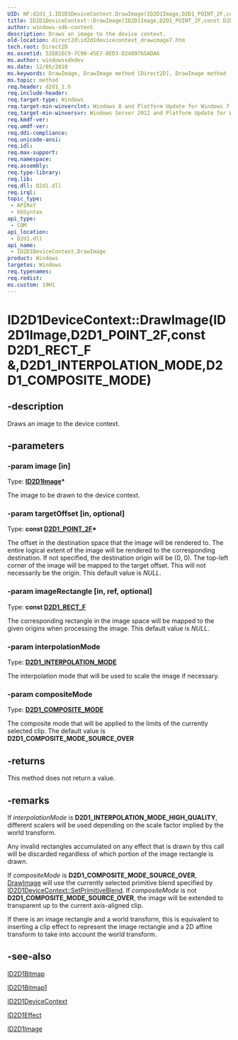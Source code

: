 ```yaml
---
UID: NF:d2d1_1.ID2D1DeviceContext.DrawImage(ID2D1Image,D2D1_POINT_2F,const D2D1_RECT_F &,D2D1_INTERPOLATION_MODE,D2D1_COMPOSITE_MODE)
title: ID2D1DeviceContext::DrawImage(ID2D1Image,D2D1_POINT_2F,const D2D1_RECT_F &,D2D1_INTERPOLATION_MODE,D2D1_COMPOSITE_MODE) (d2d1_1.h)
author: windows-sdk-content
description: Draws an image to the device context.
old-location: direct2d\id2d1devicecontext_drawimage7.htm
tech.root: Direct2D
ms.assetid: 52EB16C9-7C90-45E7-8ED3-D2489765ADA6
ms.author: windowssdkdev
ms.date: 12/05/2018
ms.keywords: DrawImage, DrawImage method [Direct2D], DrawImage method [Direct2D],ID2D1DeviceContext interface, ID2D1DeviceContext interface [Direct2D],DrawImage method, ID2D1DeviceContext.DrawImage, ID2D1DeviceContext.DrawImage(ID2D1Image,D2D1_POINT_2F,const D2D1_RECT_F &,D2D1_INTERPOLATION_MODE,D2D1_COMPOSITE_MODE), ID2D1DeviceContext::DrawImage, ID2D1DeviceContext::DrawImage(ID2D1Image,D2D1_POINT_2F,const D2D1_RECT_F &,D2D1_INTERPOLATION_MODE,D2D1_COMPOSITE_MODE), d2d1_1/ID2D1DeviceContext::DrawImage, direct2d.id2d1devicecontext_drawimage7
ms.topic: method
req.header: d2d1_1.h
req.include-header: 
req.target-type: Windows
req.target-min-winverclnt: Windows 8 and Platform Update for Windows 7 [desktop apps \| UWP apps]
req.target-min-winversvr: Windows Server 2012 and Platform Update for Windows Server 2008 R2 [desktop apps \| UWP apps]
req.kmdf-ver: 
req.umdf-ver: 
req.ddi-compliance: 
req.unicode-ansi: 
req.idl: 
req.max-support: 
req.namespace: 
req.assembly: 
req.type-library: 
req.lib: 
req.dll: D2d1.dll
req.irql: 
topic_type:
 - APIRef
 - kbSyntax
api_type:
 - COM
api_location:
 - D2d1.dll
api_name:
 - ID2D1DeviceContext.DrawImage
product: Windows
targetos: Windows
req.typenames: 
req.redist: 
ms.custom: 19H1
---
```


# ID2D1DeviceContext::DrawImage(ID2D1Image,D2D1_POINT_2F,const D2D1_RECT_F &,D2D1_INTERPOLATION_MODE,D2D1_COMPOSITE_MODE)


## -description


Draws an image to the device context.


## -parameters




### -param image [in]

Type: <b><a href="https://docs.microsoft.com/windows/desktop/api/d2d1/nn-d2d1-id2d1image">ID2D1Image</a>*</b>

The image to be drawn to the device context.


### -param targetOffset [in, optional]

Type: <b>const <a href="https://docs.microsoft.com/windows/desktop/Direct2D/d2d1-point-2f">D2D1_POINT_2F</a>*</b>

The  offset in the destination space that the image will be rendered to. The entire logical extent of the image will be rendered to the corresponding destination. If not specified, the destination origin will be (0, 0). The top-left corner of the image will be mapped to the target offset. This will not necessarily be the origin. This default value is <i>NULL</i>.


### -param imageRectangle [in, ref, optional]

Type: <b>const <a href="https://docs.microsoft.com/windows/desktop/Direct2D/d2d1-rect-f">D2D1_RECT_F</a></b>

The corresponding rectangle in the image space will be mapped to the given origins when processing the image. This default value is <i>NULL</i>.


### -param interpolationMode

Type: <b><a href="https://docs.microsoft.com/windows/desktop/api/d2d1_1/ne-d2d1_1-d2d1_interpolation_mode">D2D1_INTERPOLATION_MODE</a></b>

The interpolation mode that will be used to scale the image if necessary. 


### -param compositeMode

Type: <b><a href="https://docs.microsoft.com/windows/desktop/api/d2d1_1/ne-d2d1_1-d2d1_composite_mode">D2D1_COMPOSITE_MODE</a></b>

The composite mode that will be applied to the limits of the currently selected clip. The default value is <b>D2D1_COMPOSITE_MODE_SOURCE_OVER</b>


## -returns



This method does not return a value.




## -remarks



If <i>interpolationMode</i> is <b>D2D1_INTERPOLATION_MODE_HIGH_QUALITY</b>, different scalers will be used depending on the scale factor implied by the world transform.

Any invalid rectangles accumulated on any effect that is drawn by this call will be discarded regardless of which portion of the image rectangle is drawn.

If <i>compositeMode</i> is <b>D2D1_COMPOSITE_MODE_SOURCE_OVER</b>, <a href="https://docs.microsoft.com/windows/desktop/api/d2d1_1/nf-d2d1_1-id2d1devicecontext-drawimage(id2d1effect_constd2d1_point_2f_constd2d1_rect_f_d2d1_interpolation_mode_d2d1_composite_mode)">DrawImage</a> will use the currently selected primitive blend specified by <a href="https://docs.microsoft.com/windows/desktop/api/d2d1_1/nf-d2d1_1-id2d1devicecontext-setprimitiveblend">ID2D1DeviceContext::SetPrimitiveBlend</a>. If <i>compositeMode</i> is not <b>D2D1_COMPOSITE_MODE_SOURCE_OVER</b>, the image will be extended to transparent up to the current axis-aligned clip.

If there is an image rectangle and a world transform, this is equivalent to inserting a clip effect to represent the image rectangle and a 2D affine transform to take into account the world transform.




## -see-also




<a href="https://docs.microsoft.com/windows/desktop/api/d2d1/nn-d2d1-id2d1bitmap">ID2D1Bitmap</a>



<a href="https://docs.microsoft.com/windows/desktop/api/d2d1_1/nn-d2d1_1-id2d1bitmap1">ID2D1Bitmap1</a>



<a href="https://docs.microsoft.com/windows/desktop/api/d2d1_1/nn-d2d1_1-id2d1devicecontext">ID2D1DeviceContext</a>



<a href="https://docs.microsoft.com/windows/desktop/api/d2d1_1/nn-d2d1_1-id2d1effect">ID2D1Effect</a>



<a href="https://docs.microsoft.com/windows/desktop/api/d2d1/nn-d2d1-id2d1image">ID2D1Image</a>
 

 

